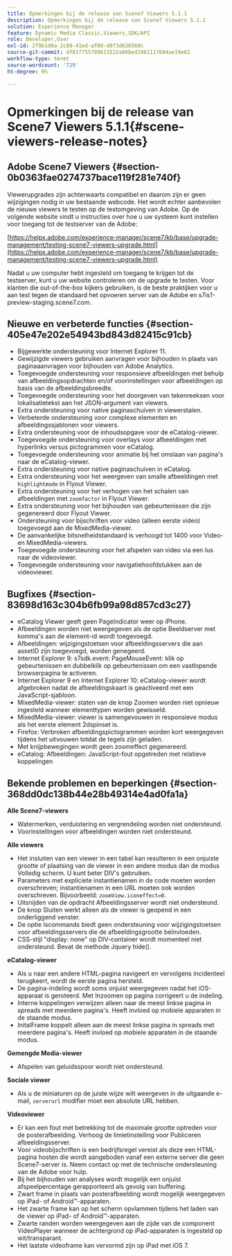 ```yaml
---
title: Opmerkingen bij de release van Scene7 Viewers 5.1.1
description: Opmerkingen bij de release van Scene7 Viewers 5.1.1
solution: Experience Manager
feature: Dynamic Media Classic,Viewers,SDK/API
role: Developer,User
exl-id: 2f9b1d0a-2c89-41ed-af00-d8f3d636560c
source-git-commit: 4f81f755789613222a66bed2961117604ae19e62
workflow-type: tm+mt
source-wordcount: '729'
ht-degree: 0%

---
```


# Opmerkingen bij de release van Scene7 Viewers 5.1.1{#scene-viewers-release-notes}

## Adobe Scene7 Viewers {#section-0b0363fae0274737bace119f281e740f}

Viewerupgrades zijn achterwaarts compatibel en daarom zijn er geen wijzigingen nodig in uw bestaande webcode. Het wordt echter aanbevolen de nieuwe viewers te testen op de testomgeving van Adobe. Op de volgende website vindt u instructies over hoe u uw systeem kunt instellen voor toegang tot de testserver van de Adobe:

[https://helpx.adobe.com/experience-manager/scene7/kb/base/upgrade-management/testing-scene7-viewers-upgrade.html](https://helpx.adobe.com/experience-manager/scene7/kb/base/upgrade-management/testing-scene7-viewers-upgrade.html)

Nadat u uw computer hebt ingesteld om toegang te krijgen tot de testserver, kunt u uw website controleren om de upgrade te testen. Voor klanten die out-of-the-box kijkers gebruiken, is de beste praktijken voor u aan test tegen de standaard het opvoeren server van de Adobe en s7is1-preview-staging.scene7.com.

## Nieuwe en verbeterde functies {#section-405e47e202e54943bd843d82415c91cb}

* Bijgewerkte ondersteuning voor Internet Explorer 11.
* Gewijzigde viewers gebruiken aanvragen voor bijhouden in plaats van paginaaanvragen voor bijhouden van Adobe Analytics.
* Toegevoegde ondersteuning voor responsieve afbeeldingen met behulp van afbeeldingsopdrachten en/of voorinstellingen voor afbeeldingen op basis van de afbeeldingsbreedte.
* Toegevoegde ondersteuning voor het doorgeven van tekenreeksen voor lokalisatietekst aan het JSON-argument van viewers.
* Extra ondersteuning voor native paginaschuiven in viewerstalen.
* Verbeterde ondersteuning voor complexe elementen en afbeeldingssjablonen voor viewers.
* Extra ondersteuning voor de inhoudsopgave voor de eCatalog-viewer.
* Toegevoegde ondersteuning voor overlays voor afbeeldingen met hyperlinks versus pictogrammen voor eCatalog.
* Toegevoegde ondersteuning voor animatie bij het omslaan van pagina&#39;s naar de eCatalog-viewer.
* Extra ondersteuning voor native paginaschuiven in eCatalog.
* Extra ondersteuning voor het weergeven van smalle afbeeldingen met `highlightmode` in Flyout Viewer.
* Extra ondersteuning voor het verhogen van het schalen van afbeeldingen met `zoomfactor` in Flyout Viewer.
* Extra ondersteuning voor het bijhouden van gebeurtenissen die zijn gegenereerd door Flyout Viewer.
* Ondersteuning voor bijschriften voor video (alleen eerste video) toegevoegd aan de MixedMedia-viewer.
* De aanvankelijke bitsnelheidstandaard is verhoogd tot 1400 voor Video- en MixedMedia-viewers.
* Toegevoegde ondersteuning voor het afspelen van video via een lus naar de videoviewer.
* Toegevoegde ondersteuning voor navigatiehoofdstukken aan de videoviewer.

## Bugfixes {#section-83698d163c304b6fb99a98d857cd3c27}

* eCatalog Viewer geeft geen PageIndicator weer op iPhone.
* Afbeeldingen worden niet weergegeven als de optie Beeldserver met komma&#39;s aan de element-id wordt toegevoegd.
* Afbeeldingen: wijzigingstoetsen voor afbeeldingsservers die aan assetID zijn toegevoegd, worden genegeerd.
* Internet Explorer 9: s7sdk.event: PageMouseEvent: klik op gebeurtenissen en dubbelklik op gebeurtenissen om een vastlopende browserpagina te activeren.
* Internet Explorer 9 en Internet Explorer 10: eCatalog-viewer wordt afgebroken nadat de afbeeldingskaart is geactiveerd met een JavaScript-sjabloon.
* MixedMedia-viewer: staten van de knop Zoomen worden niet opnieuw ingesteld wanneer elementtypen worden gewisseld.
* MixedMedia-viewer: viewer is samengevouwen in responsieve modus als het eerste element 2dspinset is.
* Firefox: Verbroken afbeeldingspictogrammen worden kort weergegeven tijdens het uitvouwen totdat de tegels zijn geladen.
* Met knijpbewegingen wordt geen zoomeffect gegenereerd.
* eCatalog: Afbeeldingen: JavaScript-fout opgetreden met relatieve koppelingen

## Bekende problemen en beperkingen {#section-368dd0dc138b44e28b49314e4ad0fa1a}

**Alle Scene7-viewers**

* Watermerken, verduistering en vergrendeling worden niet ondersteund.
* Voorinstellingen voor afbeeldingen worden niet ondersteund.

**Alle viewers**

* Het insluiten van een viewer in een tabel kan resulteren in een onjuiste grootte of plaatsing van de viewer in een andere modus dan de modus Volledig scherm. U kunt beter DIV&#39;s gebruiken.
* Parameters met expliciete instantienamen in de code moeten worden overschreven; instantienamen in een URL moeten ook worden overschreven. Bijvoorbeeld: `zoomView.iconeffect=0`.
* Uitsnijden van de opdracht Afbeeldingsserver wordt niet ondersteund.
* De knop Sluiten werkt alleen als de viewer is geopend in een onderliggend venster.
* De optie Iscommands biedt geen ondersteuning voor wijzigingstoetsen voor afbeeldingsservers die de afbeeldingsgrootte beïnvloeden.
* CSS-stijl &quot;display: none&quot; op DIV-container wordt momenteel niet ondersteund. Bevat de methode Jquery hide().

**eCatalog-viewer**

* Als u naar een andere HTML-pagina navigeert en vervolgens incidenteel terugkeert, wordt de eerste pagina hersteld.
* De pagina-indeling wordt soms onjuist weergegeven nadat het iOS-apparaat is geroteerd. Met Inzoomen op pagina corrigeert u de indeling.
* Interne koppelingen verwijzen alleen naar de meest linkse pagina in spreads met meerdere pagina&#39;s. Heeft invloed op mobiele apparaten in de staande modus.
* InitalFrame koppelt alleen aan de meest linkse pagina in spreads met meerdere pagina&#39;s. Heeft invloed op mobiele apparaten in de staande modus.

**Gemengde Media-viewer**

* Afspelen van geluidsspoor wordt niet ondersteund.

**Sociale viewer**

* Als u de miniaturen op de juiste wijze wilt weergeven in de uitgaande e-mail, `serverurl` modifier moet een absolute URL hebben.

**Videoviewer**

* Er kan een fout met betrekking tot de maximale grootte optreden voor de posterafbeelding. Verhoog de limietinstelling voor Publiceren afbeeldingsserver.
* Voor videobijschriften is een bedrijfsregel vereist als deze een HTML-pagina hosten die wordt aangeboden vanaf een externe server die geen Scene7-server is. Neem contact op met de technische ondersteuning van de Adobe voor hulp.
* Bij het bijhouden van analyses wordt mogelijk een onjuist afspeelpercentage gerapporteerd als gevolg van buffering.
* Zwart frame in plaats van posterafbeelding wordt mogelijk weergegeven op iPad- of Android™-apparaten.
* Het zwarte frame kan op het scherm opvlammen tijdens het laden van de viewer op iPad- of Android™-apparaten.
* Zwarte randen worden weergegeven aan de zijde van de component VideoPlayer wanneer de achtergrond op iPad-apparaten is ingesteld op wit/transparant.
* Het laatste videoframe kan vervormd zijn op iPad met iOS 7.
